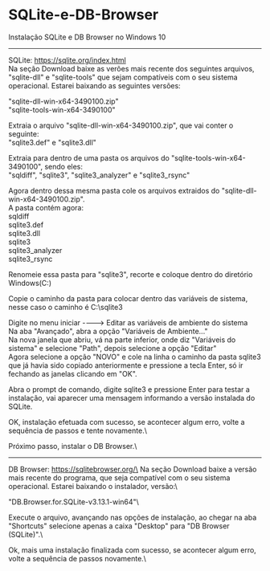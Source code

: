 # SQLite-e-DB-Browser
Instalação SQLite e DB Browser no Windows 10

------------------------------------------------------------------------------------------------------------------------------------------

SQLite: https://sqlite.org/index.html  
Na seção Download baixe as verões mais recente dos seguintes arquivos, "sqlite-dll" e "sqlite-tools" que sejam compatíveis com o seu sistema operacional. Estarei baixando as seguintes versões:  

"sqlite-dll-win-x64-3490100.zip"\
"sqlite-tools-win-x64-3490100"  

Extraia o arquivo "sqlite-dll-win-x64-3490100.zip", que vai conter o seguinte:\
  "sqlite3.def" e "sqlite3.dll"

Extraia para dentro de uma pasta os arquivos do "sqlite-tools-win-x64-3490100", sendo eles:\
  "sqldiff", "sqlite3", "sqlite3_analyzer" e "sqlite3_rsync"

Agora dentro dessa mesma pasta cole os arquivos extraidos do "sqlite-dll-win-x64-3490100.zip".\
A pasta contém agora:\
  sqldiff\
  sqlite3.def\
  sqlite3.dll\
  sqlite3\
  sqlite3_analyzer\
  sqlite3_rsync

Renomeie essa pasta para "sqlite3", recorte e coloque dentro do diretório Windows(C:)

Copie o caminho da pasta para colocar dentro das variáveis de sistema, nesse caso o caminho é C:\sqlite3

Digite no menu iniciar ----> Editar as variáveis de ambiente do sistema\
Na aba "Avançado", abra a opção "Variáveis de Ambiente..."\
Na nova janela que abriu, vá na parte inferior, onde diz "Variáveis do sistema" e selecione "Path", depois selecione a opção "Editar"\
Agora selecione a opção "NOVO" e cole na linha o caminho da pasta sqlite3 que já havia sido copiado anteriormente e pressione a tecla Enter, só ir fechando as janelas clicando em "OK".

Abra o prompt de comando, digite sqlite3 e pressione Enter para testar a instalação, vai aparecer uma mensagem informando a versão instalada do SQLite.

OK, instalação efetuada com sucesso, se acontecer algum erro, volte a sequência de passos e tente novamente.\

Próximo passo, instalar o DB Browser.\

------------------------------------------------------------------------------------------------------------------------------------------

DB Browser: https://sqlitebrowser.org/\
Na seção Download baixe a versão mais recente do programa, que seja compatível com o seu sistema operacional. Estarei baixando o instalador, versão:\

"DB.Browser.for.SQLite-v3.13.1-win64"\

Execute o arquivo, avançando nas opções de instalação, ao chegar na aba "Shortcuts" selecione apenas a caixa "Desktop" para "DB Browser (SQLite)".\

Ok, mais uma instalação finalizada com sucesso, se acontecer algum erro, volte a sequência de passos novamente.\
